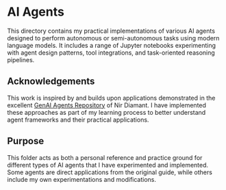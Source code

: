 # AI Agents

This directory contains my practical implementations of various AI agents designed to perform autonomous or semi-autonomous tasks using modern language models. It includes a range of Jupyter notebooks experimenting with agent design patterns, tool integrations, and task-oriented reasoning pipelines.

## Acknowledgements
This work is inspired by and builds upon applications demonstrated in the excellent [GenAI Agents Repository](https://github.com/NirDiamant/GenAI_Agents) of Nir Diamant. I have implemented these approaches as part of my learning process to better understand agent frameworks and their practical applications.

## Purpose
This folder acts as both a personal reference and practice ground for different types of AI agents that I have experimented and implemented. Some agents are direct applications from the original guide, while others include my own experimentations and modifications.